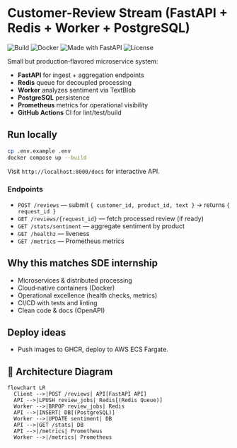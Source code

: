 # Customer-Review Stream (FastAPI + Redis + Worker + PostgreSQL)

![Build](https://img.shields.io/github/actions/workflow/status/sarveshthakre1/customer-review-stream/ci.yml?branch=main)
![Docker](https://img.shields.io/badge/Docker-Ready-blue)
![Made with FastAPI](https://img.shields.io/badge/FastAPI-🏎️-brightgreen)
![License](https://img.shields.io/badge/license-MIT-lightgrey)
 
Small but production‑flavored microservice system:
- **FastAPI** for ingest + aggregation endpoints
- **Redis** queue for decoupled processing
- **Worker** analyzes sentiment via TextBlob
- **PostgreSQL** persistence
- **Prometheus** metrics for operational visibility
- **GitHub Actions** CI for lint/test/build

## Run locally
```bash
cp .env.example .env
docker compose up --build
```
Visit `http://localhost:8000/docs` for interactive API.

### Endpoints
- `POST /reviews` — submit `{ customer_id, product_id, text }` → returns `{ request_id }`
- `GET /reviews/{request_id}` — fetch processed review (if ready)
- `GET /stats/sentiment` — aggregate sentiment by product
- `GET /healthz` — liveness
- `GET /metrics` — Prometheus metrics

## Why this matches SDE internship
- Microservices & distributed processing
- Cloud‑native containers (Docker)
- Operational excellence (health checks, metrics)
- CI/CD with tests and linting
- Clean code & docs (OpenAPI)

## Deploy ideas
- Push images to GHCR, deploy to AWS ECS Fargate.

## 🧠 Architecture Diagram

```mermaid
flowchart LR
  Client -->|POST /reviews| API[FastAPI API]
  API -->|LPUSH review_jobs| Redis[(Redis Queue)]
  Worker -->|BRPOP review_jobs| Redis
  API -->|INSERT| DB[(PostgreSQL)]
  Worker -->|UPDATE sentiment| DB
  API -->|GET /stats| DB
  API -->|/metrics| Prometheus
  Worker -->|/metrics| Prometheus
